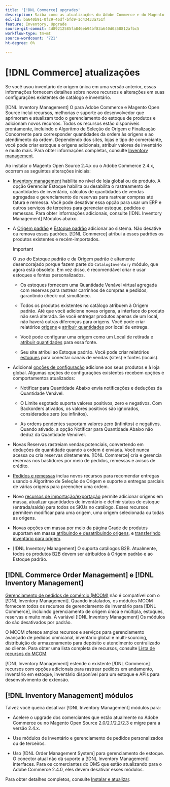 ```yaml
---
title: '[!DNL Commerce] upgrades'
description: Saiba como as atualizações do Adobe Commerce e do Magento Open Source afetam o catálogo e [!DNL Inventory Management] configurações.
exl-id: ba640b91-0f29-46df-bfd9-1c43433a751f
feature: Inventory, Upgrade
source-git-commit: 4d89212585fa846eb94bf83a640d0358812afbc5
workflow-type: tm+mt
source-wordcount: '721'
ht-degree: 0%

---
```


# [!DNL Commerce] atualizações

Se você usou inventário de origem única em uma versão anterior, essas informações fornecem detalhes sobre novos recursos e alterações em suas configurações existentes de catálogo e inventário.

[!DNL Inventory Management] O para Adobe Commerce e Magento Open Source inclui recursos, melhorias e suporte ao desenvolvedor que aprimoram e atualizam todo o gerenciamento do estoque de produtos e adicionam novos recursos. Todos os recursos estão disponíveis prontamente, incluindo o Algoritmo de Seleção de Origem e Finalização Concorrente para corresponder quantidades da ordem às origens e ao atendimento da ordem. Dependendo dos sites, lojas e tipo de comerciante, você pode criar estoque e origens adicionais, atribuir valores de inventário e muito mais. Para obter informações completas, consulte [Inventory management](introduction.md).

Ao instalar o Magento Open Source 2.4.x ou o Adobe Commerce 2.4.x, ocorrem as seguintes alterações iniciais:

- [Inventory management](enable.md) habilita no nível de loja global ou de produto. A opção Gerenciar Estoque habilita ou desabilita o rastreamento de quantidades de inventário, cálculos de quantidades de vendas agregadas e gerenciamento de reservas para rastrear compras até fatura e remessa. Você pode desativar essa opção para usar um ERP e outros serviços de terceiros para gerenciar estoque, pedidos e remessas. Para obter informações adicionais, consulte [!DNL Inventory Management] Módulos abaixo.

- A [Origem padrão](sources-manage.md) e [Estoque padrão](stocks-manage.md) adicionar ao sistema. Não desative ou remova esses padrões. [!DNL Commerce] atribui a esses padrões os produtos existentes e recém-importados.

  >[!IMPORTANT]
  >
  >O uso do Estoque padrão e da Origem padrão é altamente desencorajado porque fazem parte do `CatalogInventory` módulo, que agora está obsoleto. Em vez disso, é recomendável criar e usar estoques e fontes personalizados.

   - Os estoques fornecem uma Quantidade Venável virtual agregada com reservas para rastrear carrinhos de compras e pedidos, garantindo check-out simultâneo.

   - Todos os produtos existentes no catálogo atribuem à Origem padrão. Até que você adicione novas origens, a interface do produto não será alterada. Se você entregar produtos apenas de um local, não haverá outras diferenças para origens. Você pode criar relatórios [origens](sources-add.md) e [atribuir quantidades](quantities-manage.md) por local de entrega.

   - Você pode configurar uma origem como um Local de retirada e [atribuir quantidades](quantities-manage.md) para essa fonte.

   - Seu site atribui ao Estoque padrão. Você pode criar relatórios [estoques](stocks-add.md) para conectar canais de vendas (sites) e fontes (locais).

- Adicional [opções de configuração](configuration.md) adicione aos seus produtos e à loja global. Algumas opções de configurações existentes recebem opções e comportamentos atualizados:

   - Notificar para Quantidade Abaixo envia notificações e deduções da Quantidade Venável.

   - O Limite esgotado suporta valores positivos, zero e negativos. Com Backorders ativados, os valores positivos são ignorados, considerados zero (ou infinitos).

   - As ordens pendentes suportam valores zero (infinitos) e negativos. Quando ativado, a opção Notificar para Quantidade Abaixo não deduz da Quantidade Vendível.

- Novas Reservas rastreiam vendas potenciais, convertendo em deduções de quantidade quando a ordem é enviada. Você nunca acessa ou cria reservas diretamente. [!DNL Commerce] cria e gerencia reservas nos bastidores por meio de pedidos, remessas e avisos de crédito.

- [Pedidos e remessas](shipments.md) inclua novos recursos para recomendar entregas usando o Algoritmo de Seleção de Origem e suporte a entregas parciais de várias origens para preencher uma ordem.

- Novo [recursos de importação/exportação](inventory-import-export.md) permite adicionar origens em massa, atualizar quantidades de inventário e definir status de estoque (entrada/saída) para todos os SKUs no catálogo. Esses recursos permitem modificar para uma origem, uma origem selecionada ou todas as origens.

- Novas opções em massa por meio da página Grade de produtos suportam em massa [atribuindo e desatribuindo origens](bulk-assignment.md), e [transferindo inventário para origem](inventory-transfer.md).

- [!DNL Inventory Management] O suporta catálogos B2B. Atualmente, todos os produtos B2B devem ser atribuídos à Origem padrão e ao Estoque padrão.

## [!DNL Commerce Order Management] e [!DNL Inventory Management]

[Gerenciamento de pedidos de comércio (MCOM)][1] não é compatível com o [!DNL Inventory Management]. Quando instalados, os módulos MCOM fornecem todos os recursos de gerenciamento de inventário para [!DNL Commerce], incluindo gerenciamento de origem única e múltipla, estoques, reservas e muito mais. A variável [!DNL Inventory Management] Os módulos do são desativados por padrão.

O MCOM oferece amplos recursos e serviços para gerenciamento avançado de pedidos omnicanal, inventário global e multi-sourcing, distribuição de armazenamento para depósito e atendimento centralizado ao cliente. Para obter uma lista completa de recursos, consulte [Lista de recursos do MCOM][2].

[!DNL Inventory Management] estende o existente [!DNL Commerce] recursos com opções adicionais para rastrear pedidos em andamento, inventário em estoque, inventário disponível para um estoque e APIs para desenvolvimento de extensão.

## [!DNL Inventory Management] módulos

Talvez você queira desativar [!DNL Inventory Management] módulos para:

- Acelere o upgrade dos comerciantes que estão atualmente no Adobe Commerce ou no Magento Open Source 2.0/2.1/2.2/2.3 e migre para a versão 2.4.x.

- Use módulos de inventário e gerenciamento de pedidos personalizados ou de terceiros.

- Uso [!DNL Order Management System] para gerenciamento de estoque. O conector atual não dá suporte a [!DNL Inventory Management] interfaces. Para os comerciantes do OMS que estão atualizando para o Adobe Commerce 2.4.0, eles devem desativar esses módulos.

Para obter detalhes completos, consulte [Instalar e atualizar](install-update.md).

[1]: https://omsdocs.magento.com/
[2]: https://omsdocs.magento.com/en/getting-started/feature-list/
